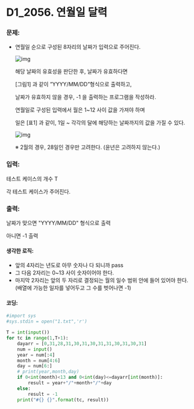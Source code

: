 # D1_2056. 연월일 달력

### 문제:

- 연월일 순으로 구성된 8자리의 날짜가 입력으로 주어진다.
   

  ![img](https://www.swexpertacademy.com/main/common/fileDownload.do?downloadType=CKEditorImages&fileId=AV5QOksKA1QDFAUq)

  해당 날짜의 유효성을 판단한 후, 날짜가 유효하다면

  [그림1] 과 같이 ”YYYY/MM/DD”형식으로 출력하고,

  날짜가 유효하지 않을 경우, -1 을 출력하는 프로그램을 작성하라.

  연월일로 구성된 입력에서 월은 1~12 사이 값을 가져야 하며

  일은 [표1] 과 같이, 1일 ~ 각각의 달에 해당하는 날짜까지의 값을 가질 수 있다.

   

  ![img](https://www.swexpertacademy.com/main/common/fileDownload.do?downloadType=CKEditorImages&fileId=AV5QOw9qA1UDFAUq)

  ※ 2월의 경우, 28일인 경우만 고려한다. (윤년은 고려하지 않는다.)

### 입력:

테스트 케이스의 개수  T

각 테스트 케이스가 주어진다.



### 출력:

날짜가 맞으면 "YYYY/MM/DD" 형식으로 출력

아니면 -1 출력



#### 생각한 로직:

- 앞의 4자리는 년도로 아무 숫자나 다 되니까 pass
- 그 다음 2자리는 0~13 사이 숫자이어야 한다.
- 마지막 2자리는 앞의 두 자리로 결정되는 월의 일수 범위 안에 들어 있어야 한다. (배열에 가능한 일자를 넣어두고 그 수를 벗어나면 -1)



#### 코딩:

```python
#import sys
#sys.stdin = open("1.txt",'r')

T = int(input())
for tc in range(1,T+1):
    dayarr = [0,31,28,31,30,31,30,31,31,30,31,30,31]
    num = input()
    year = num[:4]
    month = num[4:6]
    day = num[6:]
    # print(year,month,day)
    if 0<int(month)<13 and 0<int(day)<=dayarr[int(month)]:
        result = year+"/"+month+"/"+day
    else:
        result = -1
    print("#{} {}".format(tc, result))


```

